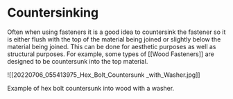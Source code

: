 # Countersinking 
Often when using fasteners it is a good idea to countersink the fastener so it is either flush with the top of the material being joined or slightly below the material being joined. This can be done for aesthetic purposes as well as structural purposes. For example, some types of [[Wood Fasteners]] are designed to be countersunk into the top material.

![[20220706_055413975_Hex_Bolt_Countersunk _with_Washer.jpg]]


Example of hex bolt countersunk into wood with a washer.